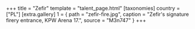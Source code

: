 +++
title = "Zefir"
template = "talent_page.html"
[taxonomies]
country = ["PL"]
[extra.gallery]
1 = { path = "zefir-fire.jpg", caption = "Zefir's signature firery entrance, KPW Arena 17.", source = "M3n747" }
+++
